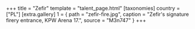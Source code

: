 +++
title = "Zefir"
template = "talent_page.html"
[taxonomies]
country = ["PL"]
[extra.gallery]
1 = { path = "zefir-fire.jpg", caption = "Zefir's signature firery entrance, KPW Arena 17.", source = "M3n747" }
+++
